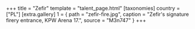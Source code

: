 +++
title = "Zefir"
template = "talent_page.html"
[taxonomies]
country = ["PL"]
[extra.gallery]
1 = { path = "zefir-fire.jpg", caption = "Zefir's signature firery entrance, KPW Arena 17.", source = "M3n747" }
+++
